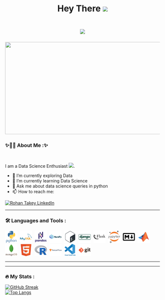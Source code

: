 <!-- <div id="header" align="center">
  <img src="https://media.giphy.com/media/USV0ym3bVWQJJmNu3N/giphy.gif" width="100"/>
</div>
 -->

<h1 align="center">
  Hey There
  <img src="https://media.giphy.com/media/hvRJCLFzcasrR4ia7z/giphy.gif" width="30px"/>
</h1>
 
<h1 align="center">
  <img src="https://en.bloggif.com/tmp/3a453b636dd8be58f9c6cc48f9204867/text.gif?1644074507" />
</h1>
 
<div align="center">
  <img src="https://media3.giphy.com/media/3oKIPEqDGUULpEU0aQ/giphy.gif?cid=ecf05e47oww6hkv8fgqfc8hl8zlq4gxwtunpgnhon0avh1gl&rid=giphy.gif&ct=g" width="600" height="300"/>
</div>


### ✨:man_technologist: About Me :✨ 
<img src="https://komarev.com/ghpvc/?username=RohanTakey&style=flat-square&color=blue" alt=""/>

I am a Data Science Enthusiast <img src="https://media.giphy.com/media/WUlplcMpOCEmTGBtBW/giphy.gif" width="30">.


- 🔭 I’m currently exploring Data
- 🌱 I’m currently learning Data Science<!--- 🤔 I’m looking for help with--> 
- 💬 Ask me about data science queries in python
- 📫 How to reach me:
<div id="badges">
  <a href="https://www.linkedin.com/in/rohan-takey-240277129/">
    <img src="https://img.shields.io/badge/LinkedIn-blue?style=for-the-badge&logo=linkedin&logoColor=white" alt="Rohan Takey LinkedIn"/>
  </a>
</div>

---

### :hammer_and_wrench: Languages and Tools :

<div>
  <img src="https://github.com/devicons/devicon/blob/master/icons/python/python-original-wordmark.svg" title="Python"  alt="Python" width="40" height="40"/>&nbsp;
  <img src="https://github.com/devicons/devicon/blob/master/icons/mysql/mysql-original-wordmark.svg"  title="MySql" alt="MySql" width="40" height="40"/>&nbsp;
  <img src="https://github.com/devicons/devicon/blob/master/icons/pandas/pandas-original-wordmark.svg" title="Pandas" alt="Pandas" width="40" height="40"/>&nbsp;
  <img src="https://github.com/devicons/devicon/blob/master/icons/numpy/numpy-original-wordmark.svg" title="NumPy" alt="NumPy" width="40" height="40"/>&nbsp;
  <img src="https://github.com/devicons/devicon/blob/master/icons/bash/bash-original.svg" title="Bash" alt="Bash" width="40" height="40"/>&nbsp;
  <img src="https://github.com/devicons/devicon/blob/master/icons/django/django-line.svg" title="Django" alt="Django" width="40" height="40"/>&nbsp;
  <img src="https://github.com/devicons/devicon/blob/master/icons/flask/flask-original-wordmark.svg" title="Flask" alt="Flask" width="40" height="40"/>&nbsp;
  <img src="https://github.com/devicons/devicon/blob/master/icons/jupyter/jupyter-original-wordmark.svg" title="Jupyter" alt="Jupyter" width="40" height="40"/>&nbsp;
  <img src="https://github.com/devicons/devicon/blob/master/icons/markdown/markdown-original.svg" title="Markdown" alt="Markdown" width="40" height="40"/>&nbsp;
  <img src="https://github.com/devicons/devicon/blob/master/icons/matlab/matlab-original.svg" title="matlab" alt="matlab" width="40" height="40"/>&nbsp;
  <img src="https://github.com/devicons/devicon/blob/master/icons/mongodb/mongodb-original-wordmark.svg" title="MangoDB" alt="MangoDB" width="40" height="40"/>&nbsp; 
  <img src="https://github.com/devicons/devicon/blob/master/icons/html5/html5-original.svg" title="HTML5" alt="HTML" width="40" height="40"/>&nbsp;
  <img src="https://github.com/devicons/devicon/blob/master/icons/r/r-original.svg" title="R"  alt="R" width="40" height="40"/>&nbsp;
  <img src="https://github.com/devicons/devicon/blob/master/icons/tensorflow/tensorflow-original-wordmark.svg" title="TensorFlow" alt="Tensorflow" width="40" height="40"/>&nbsp;
  <img src="https://github.com/devicons/devicon/blob/master/icons/vscode/vscode-original-wordmark.svg" title="Vscode" alt="Vscode" width="40" height="40"/>&nbsp;
  <img src="https://github.com/devicons/devicon/blob/master/icons/git/git-original-wordmark.svg" title="Git" **alt="Git" width="40" height="40"/>
</div>

---

<!--- ⚡ Fun fact: ...-->

<!-- <div id="header" align="left">
  <img src="https://media.giphy.com/media/USV0ym3bVWQJJmNu3N/giphy.gif" width="100"/>
</div>
 -->
 ---

### :fire: My Stats :
[![GitHub Streak](http://github-readme-streak-stats.herokuapp.com?user=rohantakey&theme=dark&date_format=M%20j%5B%2C%20Y%5D&background=648EDD&border=DD2262)](https://git.io/streak-stats)          
[![Top Langs](https://github-readme-stats.vercel.app/api/top-langs/?username=rohantakey&layout=compact&theme=vision-friendly-dark)](https://github.com/anuraghazra/github-readme-stats)


